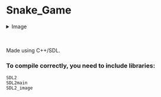 # Snake_Game
<details><summary>Image</summary>

<p>

![image](https://user-images.githubusercontent.com/98063983/209440097-26736af4-e449-4545-a314-19a2ca8b5795.png)

</p>
</details>

<br/>
<br/>

Made using C++/SDL. <br/>
### To compile correctly, you need to include libraries:
```
SDL2
SDL2main
SDL2_image
```
